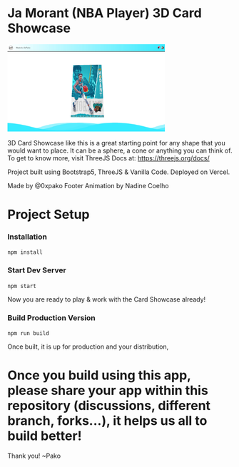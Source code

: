 # Ja Morant (NBA Player) 3D Card Showcase

<img
  src="https://raw.githubusercontent.com/0xpako/Morant-Showcase/main/picturepreview.jpg"
  alt="Preview"
  style="display: inline; width: 70%; height: 70%">

3D Card Showcase like this is a great starting point for any shape that you would want to place. It can be a sphere, a cone or anything you can think of.
To get to know more, visit ThreeJS Docs at: https://threejs.org/docs/

Project built using Bootstrap5, ThreeJS & Vanilla Code.
Deployed on Vercel.

Made by @0xpako
Footer Animation by Nadine Coelho


# Project Setup

### Installation

```
npm install
```

### Start Dev Server

```
npm start
```

Now you are ready to play & work with the Card Showcase already!

### Build Production Version

```
npm run build
```

Once built, it is up for production and your distribution,

# Once you build using this app, please share your app within this repository (discussions, different branch, forks...), it helps us all to build better!
Thank you! ~Pako
